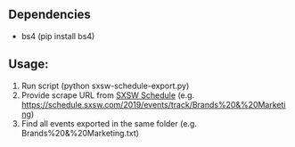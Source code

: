 ## Dependencies
- bs4 (pip install bs4)

## Usage:

1. Run script (python sxsw-schedule-export.py)
2. Provide scrape URL from [SXSW Schedule](https://schedule.sxsw.com/) (e.g. https://schedule.sxsw.com/2019/events/track/Brands%20&%20Marketing)
3. Find all events exported in the same folder (e.g. Brands%20&%20Marketing.txt)
